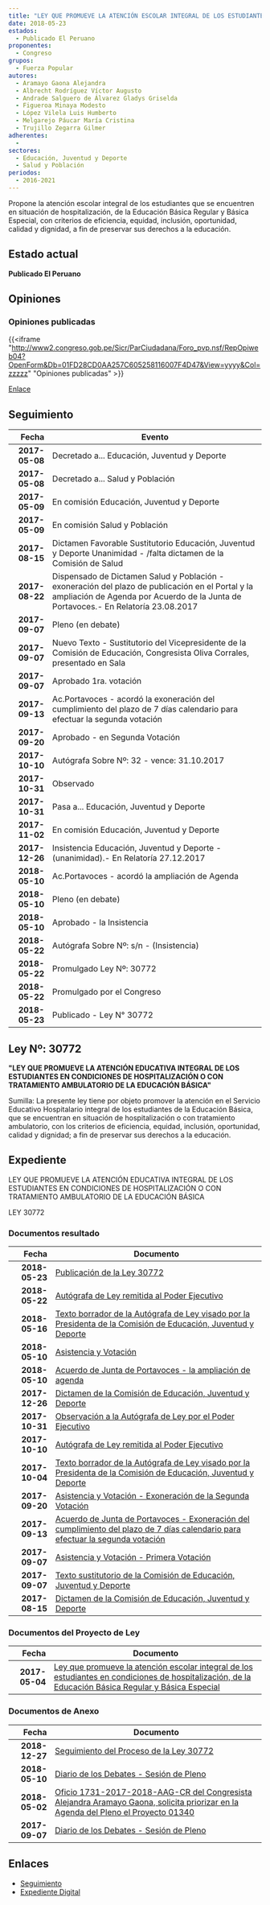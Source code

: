 ```yaml
---
title: "LEY QUE PROMUEVE LA ATENCIÓN ESCOLAR INTEGRAL DE LOS ESTUDIANTES EN CONDICIONES DE HOSPITALIZACIÓN DE LA EDUCACIÓN BÁSICA REGULAR Y BÁSICA ESPECIAL"
date: 2018-05-23
estados: 
  - Publicado El Peruano
proponentes: 
  - Congreso
grupos: 
  - Fuerza Popular
autores: 
  - Aramayo Gaona Alejandra
  - Albrecht Rodríguez Víctor Augusto
  - Andrade Salguero de Álvarez Gladys Griselda
  - Figueroa Minaya Modesto
  - López Vilela Luis Humberto
  - Melgarejo Páucar María Cristina
  - Trujillo Zegarra Gilmer
adherentes: 
  - 
sectores: 
  - Educación, Juventud y Deporte
  - Salud y Población
periodos: 
  - 2016-2021
---
```


Propone la atención escolar integral de los estudiantes que se encuentren en situación de hospitalización, de la Educación Básica Regular y Básica Especial, con criterios de eficiencia, equidad, inclusión, oportunidad, calidad y dignidad, a fin de preservar sus derechos a la educación.


## Estado actual

**Publicado El Peruano**

## Opiniones

### Opiniones publicadas

{{<iframe "http://www2.congreso.gob.pe/Sicr/ParCiudadana/Foro_pvp.nsf/RepOpiweb04?OpenForm&Db=01FD28CD0AA257C605258116007F4D47&View=yyyy&Col=zzzzz" "Opiniones publicadas" >}}

[Enlace](http://www2.congreso.gob.pe/Sicr/ParCiudadana/Foro_pvp.nsf/RepOpiweb04?OpenForm&Db=01FD28CD0AA257C605258116007F4D47&View=yyyy&Col=zzzzz)

## Seguimiento

| Fecha | Evento |
|------:|--------|
| **2017-05-08** | Decretado a... Educación, Juventud y Deporte|
| **2017-05-08** | Decretado a... Salud y Población|
| **2017-05-09** | En comisión Educación, Juventud y Deporte|
| **2017-05-09** | En comisión Salud y Población|
| **2017-08-15** | Dictamen Favorable Sustitutorio Educación, Juventud y Deporte Unanimidad - /falta dictamen de la Comisión de Salud|
| **2017-08-22** | Dispensado de Dictamen Salud y Población - exoneración del plazo de publicación en el Portal y la ampliación de Agenda por Acuerdo de la Junta de Portavoces.- En Relatoría 23.08.2017|
| **2017-09-07** | Pleno (en debate)|
| **2017-09-07** | Nuevo Texto - Sustitutorio del Vicepresidente de la Comisión de Educación, Congresista Oliva Corrales, presentado en Sala|
| **2017-09-07** | Aprobado 1ra. votación|
| **2017-09-13** | Ac.Portavoces - acordó la exoneración del cumplimiento del plazo de 7 días calendario para efectuar la segunda votación|
| **2017-09-20** | Aprobado - en Segunda Votación|
| **2017-10-10** | Autógrafa Sobre Nº: 32 - vence: 31.10.2017|
| **2017-10-31** | Observado|
| **2017-10-31** | Pasa a... Educación, Juventud y Deporte|
| **2017-11-02** | En comisión Educación, Juventud y Deporte|
| **2017-12-26** | Insistencia Educación, Juventud y Deporte - (unanimidad).- En Relatoría 27.12.2017|
| **2018-05-10** | Ac.Portavoces - acordó la ampliación de Agenda|
| **2018-05-10** | Pleno (en debate)|
| **2018-05-10** | Aprobado - la Insistencia|
| **2018-05-22** | Autógrafa Sobre Nº: s/n - (Insistencia)|
| **2018-05-22** | Promulgado Ley Nº: 30772|
| **2018-05-22** | Promulgado por el Congreso|
| **2018-05-23** | Publicado - Ley N° 30772|

## Ley Nº: 30772

**"LEY QUE PROMUEVE LA ATENCIÓN EDUCATIVA INTEGRAL DE LOS ESTUDIANTES EN CONDICIONES DE HOSPITALIZACIÓN O CON TRATAMIENTO AMBULATORIO DE LA EDUCACIÓN BÁSICA"**

Sumilla: La presente ley tiene por objeto promover la atención en el Servicio Educativo Hospitalario integral de los estudiantes de la Educación Básica, que se encuentran en situación de hospitalización o con tratamiento ambulatorio, con los criterios de eficiencia, equidad, inclusión, oportunidad, calidad y dignidad; a fin de preservar sus derechos a la educación.


## Expediente

LEY QUE PROMUEVE LA ATENCIÓN EDUCATIVA INTEGRAL DE LOS ESTUDIANTES EN CONDICIONES DE HOSPITALIZACIÓN O CON TRATAMIENTO AMBULATORIO DE LA EDUCACIÓN BÁSICA

LEY 30772


### Documentos resultado

| Fecha | Documento |
|------:|--------|
| **2018-05-23** | [Publicación de la Ley 30772](http://www.leyes.congreso.gob.pe/Documentos/2016_2021/ADLP/Normas_Legales/30772-LEY.pdf) |
| **2018-05-22** | [Autógrafa de Ley remitida al Poder Ejecutivo](http://www.leyes.congreso.gob.pe/Documentos/2016_2021/ADLP/Texto_Aprobado/AU0134020180522.pdf) |
| **2018-05-16** | [Texto borrador de la Autógrafa de Ley visado por la Presidenta de la Comisión de Educación, Juventud y Deporte](http://www.leyes.congreso.gob.pe/Documentos/2016_2021/Texto_Borrador_de_Autografa/BAU0134020180516.pdf) |
| **2018-05-10** | [Asistencia y Votación](http://www.leyes.congreso.gob.pe/Documentos/2016_2021/Asistencia_y_Votacion/Proyectos_de_Ley/AV0134020180510.pdf) |
| **2018-05-10** | [Acuerdo de Junta de Portavoces - la ampliación de agenda](http://www.leyes.congreso.gob.pe/Documentos/2016_2021/Acuerdos/Junta_Portavoces/AJP0134020180510.pdf) |
| **2017-12-26** | [Dictamen de la Comisión de Educación, Juventud y Deporte](http://www.leyes.congreso.gob.pe/Documentos/2016_2021/Dictamenes/Proyectos_de_Ley/01340DC10MAY20171226.pdf) |
| **2017-10-31** | [Observación a la Autógrafa de Ley por el Poder Ejecutivo](http://www.leyes.congreso.gob.pe/Documentos/2016_2021/Observacion_a_la_Autografa/OBAU0134020171031.pdf) |
| **2017-10-10** | [Autógrafa de Ley remitida al Poder Ejecutivo](http://www.leyes.congreso.gob.pe/Documentos/2016_2021/Autografas/Ley_y_de_Resolucion_Legislativa/AU0134020171010.pdf) |
| **2017-10-04** | [Texto borrador de la Autógrafa de Ley visado por la Presidenta de la Comisión de Educación, Juventud y Deporte](http://www.leyes.congreso.gob.pe/Documentos/2016_2021/Texto_Borrador_de_Autografa/BAU0134020181004.pdf) |
| **2017-09-20** | [Asistencia y Votación - Exoneración de la Segunda Votación](http://www.leyes.congreso.gob.pe/Documentos/2016_2021/Asistencia_y_Votacion/Proyectos_de_Ley/Exoneracion_de_Segunda_Votacion/ESV0134020170920.pdf) |
| **2017-09-13** | [Acuerdo de Junta de Portavoces - Exoneración del cumplimiento del plazo de 7 días calendario para efectuar la segunda votación](http://www.leyes.congreso.gob.pe/Documentos/2016_2021/Acuerdos/Junta_Portavoces/AJP0134020170913.pdf) |
| **2017-09-07** | [Asistencia y Votación - Primera Votación](http://www.leyes.congreso.gob.pe/Documentos/2016_2021/Asistencia_y_Votacion/Proyectos_de_Ley/AV0134020170907.pdf) |
| **2017-09-07** | [Texto sustitutorio de la Comisión de Educación, Juventud y Deporte](http://www.leyes.congreso.gob.pe/Documentos/2016_2021/Texto_Sustitutorio/Proyectos_de_Ley/TS0134020170907.pdf) |
| **2017-08-15** | [Dictamen de la Comisión de Educación, Juventud y Deporte](http://www.leyes.congreso.gob.pe/Documentos/2016_2021/Dictamenes/Proyectos_de_Ley/01340DC10MAY20170815.pdf) |

### Documentos del Proyecto de Ley

| Fecha | Documento |
|------:|--------|
| **2017-05-04** | [Ley que promueve la atención escolar integral de los estudiantes en condiciones de hospitalización, de la Educación Básica Regular y Básica Especial](http://www.leyes.congreso.gob.pe/Documentos/2016_2021/Proyectos_de_Ley_y_de_Resoluciones_Legislativas/PL0134020170504.pdf) |

### Documentos de Anexo

| Fecha | Documento |
|------:|--------|
| **2018-12-27** | [Seguimiento del Proceso de la Ley 30772](http://www.leyes.congreso.gob.pe/Documentos/2016_2021/Seguimiento_de_Proyectos_de_Ley/01340PL20181227.pdf) |
| **2018-05-10** | [Diario de los Debates - Sesión de Pleno](http://www2.congreso.gob.pe/Sicr/DiarioDebates/Publicad.nsf/SesionesPleno/05256D6E0073DFE90525828A005B39B2/$FILE/SLO-2017-11.pdf) |
| **2018-05-02** | [Oficio 1731-2017-2018-AAG-CR del Congresista Alejandra Aramayo Gaona, solicita priorizar en la Agenda del Pleno el Proyecto 01340](http://www.leyes.congreso.gob.pe/Documentos/2016_2021/Oficios/Congresistas/OFICIO-1731-2017-2018-AAG-CR.pdf) |
| **2017-09-07** | [Diario de los Debates - Sesión de Pleno](http://www.leyes.congreso.gob.pe/Documentos/2016_2021/ADLP/Diario_Debates/30772-TDD.pdf) |

## Enlaces 

- [Seguimiento](http://www2.congreso.gob.pe/Sicr/TraDocEstProc/CLProLey2016.nsf/f7fff46988ca05b1052578e100829cc7/df5a5ebde18f9cba0525811700054678?OpenDocument)
- [Expediente Digital](http://www2.congreso.gob.pehttp://www2.congreso.gob.pe/Sicr/TraDocEstProc/CLProLey2016.nsf/f7fff46988ca05b1052578e100829cc7/df5a5ebde18f9cba0525811700054678?OpenDocument&Click=05257FB7005EB655.eb71d0cf91d8294e05256cdf006b5706/$Body/0.1C6C)
